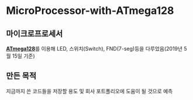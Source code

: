 # MicroProcessor-with-ATmega128
## 마이크로프로세서
[**ATmega128**](https://namu.wiki/w/Atmel%20AVR%20MCU)를 이용해 LED, 스위치(Switch), FND(7-seg)등을 다루었음(2019년 5월 15일 기준)
## 만든 목적
지금까지 쓴 코드들을 저장할 용도 및 회사 포트폴리오에 도움이 될 것으로 예측

